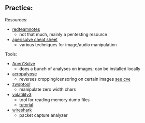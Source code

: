 Practice:
- 

Resources:
- [redteamnotes](https://www.ired.team/)
	- not that much, mainly a pentesting resource
- [aperisolve cheat sheet](https://www.aperisolve.com/cheatsheet)
	- various techniques for image/audio manipulation

Tools:
- [Aperi'Solve](https://aperisolve.com/)
	- does a bunch of analyses on images; can be installed locally
- [acropalypse](https://acropalypse.app/)
	- reverses cropping/censoring on certain images [see cve](https://en.wikipedia.org/wiki/ACropalypse)
- [zwsptool](https://github.com/TwistAtom/ZWSP-Tool)
	- manipulate zero width chars
- [volatility3](https://github.com/volatilityfoundation/volatility3)
	- tool for reading memory dump files
	- [tutorial](https://www.youtube.com/watch?v=Uk3DEgY5Ue8)
- [wireshark](https://www.wireshark.org/)
	- packet capture analyzer

